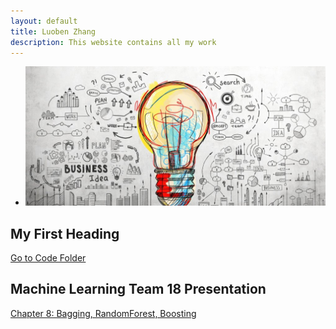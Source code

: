 ```yaml
---
layout: default
title: Luoben Zhang
description: This website contains all my work
---
```


- ![ ](innovation.jpg)
## My First Heading

[Go to Code Folder](/code/index.md)

## Machine Learning Team 18 Presentation
[Chapter 8: Bagging, RandomForest, Boosting](Team18/index.md)
